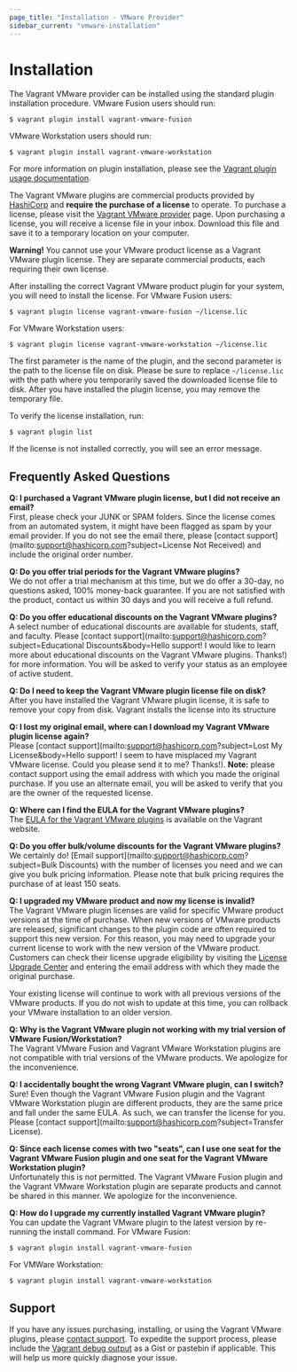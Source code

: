 ```yaml
---
page_title: "Installation - VMware Provider"
sidebar_current: "vmware-installation"
---
```


# Installation

The Vagrant VMware provider can be installed using the standard plugin
installation procedure. VMware Fusion users should run:

```text
$ vagrant plugin install vagrant-vmware-fusion
```

VMware Workstation users should run:

```text
$ vagrant plugin install vagrant-vmware-workstation
```

For more information on plugin installation, please see the
[Vagrant plugin usage documentation](/v2/plugins/usage.html).

The Vagrant VMware plugins are commercial products provided by
[HashiCorp](https://www.hashicorp.com) and **require the purchase of a license**
to operate. To purchase a license, please visit the
[Vagrant VMware provider](http://www.vagrantup.com/vmware#buy-now) page. Upon
purchasing a license, you will receive a license file in your inbox. Download
this file and save it to a temporary location on your computer.

<div class="alert alert-block alert-warn">
  <strong>Warning!</strong> You cannot use your VMware product license as a
  Vagrant VMware plugin license. They are separate commercial products, each
  requiring their own license.
</div>

After installing the correct Vagrant VMware product plugin for your system, you
will need to install the license. For VMware Fusion users:

```text
$ vagrant plugin license vagrant-vmware-fusion ~/license.lic
```

For VMware Workstation users:

```text
$ vagrant plugin license vagrant-vmware-workstation ~/license.lic
```

The first parameter is the name of the plugin, and the second parameter is the
path to the license file on disk. Please be sure to replace `~/license.lic`
with the path where you temporarily saved the downloaded license file to disk.
After you have installed the plugin license, you may remove the temporary file.

To verify the license installation, run:

```text
$ vagrant plugin list
```

If the license is not installed correctly, you will see an error message.


## Frequently Asked Questions

**Q: I purchased a Vagrant VMware plugin license, but I did not receive an email?**<br>
First, please check your JUNK or SPAM folders. Since the license comes from an
automated system, it might have been flagged as spam by your email provider. If
you do not see the email there, please [contact support](mailto:support@hashicorp.com?subject=License Not Received)
and include the original order number.

**Q: Do you offer trial periods for the Vagrant VMware plugins?**<br>
We do not offer a trial mechanism at this time, but we do offer a 30-day, no
questions asked, 100% money-back guarantee. If you are not satisfied with the
product, contact us within 30 days and you will receive a full refund.

**Q: Do you offer educational discounts on the Vagrant VMware plugins?**<br>
A select number of educational discounts are available for students, staff, and
faculty. Please [contact support](mailto:support@hashicorp.com?subject=Educational Discounts&body=Hello support! I would like to learn more about educational discounts on the Vagrant VMware plugins. Thanks!) for more
information. You will be asked to verify your status as an employee of active
student.

**Q: Do I need to keep the Vagrant VMware plugin license file on disk?**<br>
After you have installed the Vagrant VMware plugin license, it is safe to remove
your copy from disk. Vagrant installs the license into its structure

**Q: I lost my original email, where can I download my Vagrant VMware plugin license again?**<br>
Please [contact support](mailto:support@hashicorp.com?subject=Lost My License&body=Hello support! I seem to have misplaced my Vagrant VMware license. Could you please send it to me? Thanks!). **Note:**
please contact support using the email address with which you made the
original purchase. If you use an alternate email, you will be asked to verify
that you are the owner of the requested license.

**Q: Where can I find the EULA for the Vagrant VMware plugins?**<br>
The [EULA for the Vagrant VMware plugins](http://www.vagrantup.com/vmware/eula)
is available on the Vagrant website.

**Q: Do you offer bulk/volume discounts for the Vagrant VMware plugins?**<br>
We certainly do! [Email support](mailto:support@hashicorp.com?subject=Bulk Discounts)
with the number of licenses you need and we can give you bulk pricing
information. Please note that bulk pricing requires the purchase of at least 150
seats.

**Q: I upgraded my VMware product and now my license is invalid?**<br>
The Vagrant VMware plugin licenses are valid for specific VMware product
versions at the time of purchase. When new versions of VMware products are
released, significant changes to the plugin code are often required to support
this new version. For this reason, you may need to upgrade your current license
to work with the new version of the VMware product. Customers can check their
license upgrade eligibility by visiting the [License Upgrade Center](http://license.hashicorp.com/upgrade/vmware2014)
and entering the email address with which they made the original purchase.

Your existing license will continue to work with all previous versions of the
VMware products. If you do not wish to update at this time, you can rollback
your VMware installation to an older version.

**Q: Why is the Vagrant VMware plugin not working with my trial version of VMware Fusion/Workstation?**<br>
The Vagrant VMware Fusion and Vagrant VMware Workstation plugins are not
compatible with trial versions of the VMware products. We apologize for the
inconvenience.

**Q: I accidentally bought the wrong Vagrant VMware plugin, can I switch?**<br>
Sure! Even though the Vagrant VMware Fusion plugin and the Vagrant VMware
Workstation plugin are different products, they are the same price and fall
under the same EULA. As such, we can transfer the license for you. Please
[contact support](mailto:support@hashicorp.com?subject=Transfer License).

**Q: Since each license comes with two "seats", can I use one seat for the Vagrant VMware Fusion plugin and one seat for the Vagrant VMware Workstation plugin?**<br>
Unfortunately this is not permitted. The Vagrant VMware Fusion plugin and the
Vagrant VMware Workstation plugin are separate products and cannot be shared in
this manner. We apologize for the inconvenience.

**Q: How do I upgrade my currently installed Vagrant VMware plugin?**<br>
You can update the Vagrant VMware plugin to the latest version by re-running the
install command. For VMware Fusion:

```text
$ vagrant plugin install vagrant-vmware-fusion
```

For VMWare Workstation:

```text
$ vagrant plugin install vagrant-vmware-workstation
```


## Support
If you have any issues purchasing, installing, or using the Vagrant VMware
plugins, please [contact support](http://www.vagrantup.com/support.html). To
expedite the support process, please include the
[Vagrant debug output](/v2/other/debugging.html) as a Gist or pastebin if
applicable. This will help us more quickly diagnose your issue.
